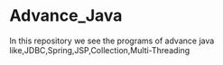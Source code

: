 # Advance_Java
In this repository we see the programs of advance java like,JDBC,Spring,JSP,Collection,Multi-Threading
